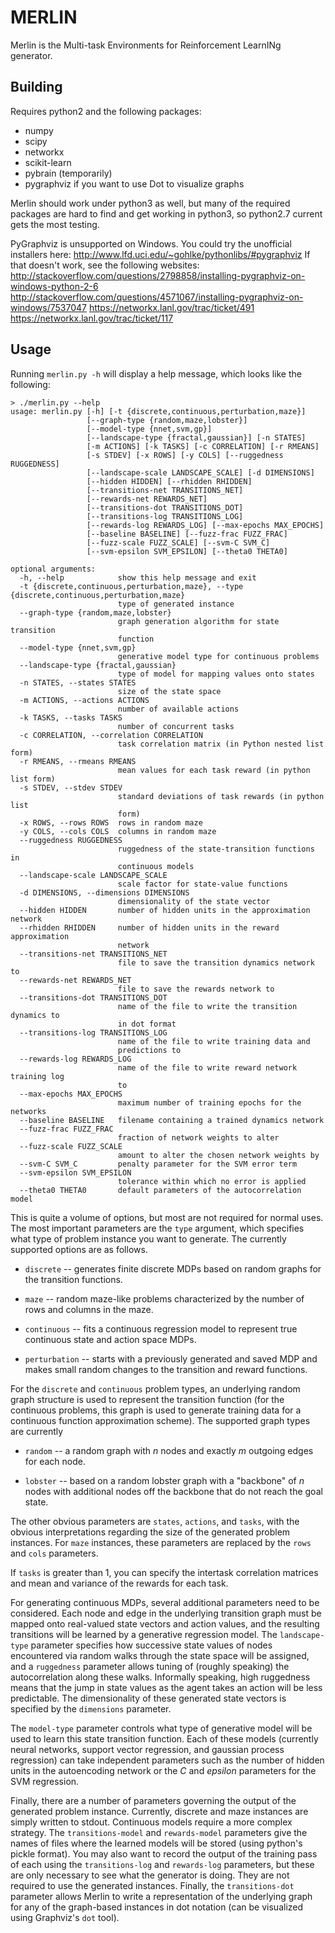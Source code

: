 MERLIN
========

Merlin is the Multi-task Environments for Reinforcement LearnINg generator.

## Building

Requires python2 and the following packages:
- numpy
- scipy
- networkx
- scikit-learn
- pybrain (temporarily)
- pygraphviz if you want to use Dot to visualize graphs

Merlin should work under python3 as well, but many of the required packages are
hard to find and get working in python3, so python2.7 current gets the most
testing.

PyGraphviz is unsupported on Windows. You could try the unofficial installers
here: http://www.lfd.uci.edu/~gohlke/pythonlibs/#pygraphviz
If that doesn't work, see the following websites:
http://stackoverflow.com/questions/2798858/installing-pygraphviz-on-windows-python-2-6
http://stackoverflow.com/questions/4571067/installing-pygraphviz-on-windows/7537047
https://networkx.lanl.gov/trac/ticket/491
https://networkx.lanl.gov/trac/ticket/117

## Usage

Running `merlin.py -h` will display a help message, which looks like
the following:

    > ./merlin.py --help
    usage: merlin.py [-h] [-t {discrete,continuous,perturbation,maze}]
                     [--graph-type {random,maze,lobster}]
                     [--model-type {nnet,svm,gp}]
                     [--landscape-type {fractal,gaussian}] [-n STATES]
                     [-m ACTIONS] [-k TASKS] [-c CORRELATION] [-r RMEANS]
                     [-s STDEV] [-x ROWS] [-y COLS] [--ruggedness RUGGEDNESS]
                     [--landscape-scale LANDSCAPE_SCALE] [-d DIMENSIONS]
                     [--hidden HIDDEN] [--rhidden RHIDDEN]
                     [--transitions-net TRANSITIONS_NET]
                     [--rewards-net REWARDS_NET]
                     [--transitions-dot TRANSITIONS_DOT]
                     [--transitions-log TRANSITIONS_LOG]
                     [--rewards-log REWARDS_LOG] [--max-epochs MAX_EPOCHS]
                     [--baseline BASELINE] [--fuzz-frac FUZZ_FRAC]
                     [--fuzz-scale FUZZ_SCALE] [--svm-C SVM_C]
                     [--svm-epsilon SVM_EPSILON] [--theta0 THETA0]
    
    optional arguments:
      -h, --help            show this help message and exit
      -t {discrete,continuous,perturbation,maze}, --type {discrete,continuous,perturbation,maze}
                            type of generated instance
      --graph-type {random,maze,lobster}
                            graph generation algorithm for state transition
                            function
      --model-type {nnet,svm,gp}
                            generative model type for continuous problems
      --landscape-type {fractal,gaussian}
                            type of model for mapping values onto states
      -n STATES, --states STATES
                            size of the state space
      -m ACTIONS, --actions ACTIONS
                            number of available actions
      -k TASKS, --tasks TASKS
                            number of concurrent tasks
      -c CORRELATION, --correlation CORRELATION
                            task correlation matrix (in Python nested list form)
      -r RMEANS, --rmeans RMEANS
                            mean values for each task reward (in python list form)
      -s STDEV, --stdev STDEV
                            standard deviations of task rewards (in python list
                            form)
      -x ROWS, --rows ROWS  rows in random maze
      -y COLS, --cols COLS  columns in random maze
      --ruggedness RUGGEDNESS
                            ruggedness of the state-transition functions in
                            continuous models
      --landscape-scale LANDSCAPE_SCALE
                            scale factor for state-value functions
      -d DIMENSIONS, --dimensions DIMENSIONS
                            dimensionality of the state vector
      --hidden HIDDEN       number of hidden units in the approximation network
      --rhidden RHIDDEN     number of hidden units in the reward approximation
                            network
      --transitions-net TRANSITIONS_NET
                            file to save the transition dynamics network to
      --rewards-net REWARDS_NET
                            file to save the rewards network to
      --transitions-dot TRANSITIONS_DOT
                            name of the file to write the transition dynamics to
                            in dot format
      --transitions-log TRANSITIONS_LOG
                            name of the file to write training data and
                            predictions to
      --rewards-log REWARDS_LOG
                            name of the file to write reward network training log
                            to
      --max-epochs MAX_EPOCHS
                            maximum number of training epochs for the networks
      --baseline BASELINE   filename containing a trained dynamics network
      --fuzz-frac FUZZ_FRAC
                            fraction of network weights to alter
      --fuzz-scale FUZZ_SCALE
                            amount to alter the chosen network weights by
      --svm-C SVM_C         penalty parameter for the SVM error term
      --svm-epsilon SVM_EPSILON
                            tolerance within which no error is applied
      --theta0 THETA0       default parameters of the autocorrelation model
    

This is quite a volume of options, but most are not required for normal uses.
The most important parameters are the `type` argument, which specifies what
type of problem instance you want to generate. The currently supported options
are as follows.

* `discrete` -- generates finite discrete MDPs based on random graphs for the
  transition functions.
  
* `maze` -- random maze-like problems characterized by the number of rows and
  columns in the maze.
  
* `continuous` -- fits a continuous regression model to represent true
  continuous state and action space MDPs.
  
* `perturbation` -- starts with a previously generated and saved MDP and makes
  small random changes to the transition and reward functions.


For the `discrete` and `continuous` problem types, an underlying random graph
structure is used to represent the transition function (for the continuous
problems, this graph is used to generate training data for a continuous function
approximation scheme). The supported graph types are currently

* `random` -- a random graph with *n* nodes and exactly *m* outgoing edges for
  each node.
  
* `lobster` -- based on a random lobster graph with a "backbone" of *n* nodes
  with additional nodes off the backbone that do not reach the goal state.
  
  
The other obvious parameters are `states`, `actions`, and `tasks`, with the
obvious interpretations regarding the size of the generated problem instances.
For `maze` instances, these parameters are replaced by the `rows` and `cols`
parameters. 

If `tasks` is greater than 1, you can specify the intertask correlation matrices
and mean and variance of the rewards for each task.

For generating continuous MDPs, several additional parameters need to be
considered. Each node and edge in the underlying transition graph must be mapped
onto real-valued state vectors and action values, and the resulting transitions
will be learned by a generative regression model. The `landscape-type` parameter
specifies how successive state values of nodes encountered via random walks
through the state space will be assigned, and a `ruggedness` parameter allows
tuning of (roughly speaking) the autocorrelation along these walks. Informally
speaking, high ruggedness means that the jump in state values as the agent takes
an action will be less predictable. The dimensionality of these generated state
vectors is specified by the `dimensions` parameter.

The `model-type` parameter controls what type of generative model will be used
to learn this state transition function. Each of these models (currently neural
networks, support vector regression, and gaussian process regression) can take
independent parameters such as the number of hidden units in the autoencoding
network or the $C$ and $epsilon$ parameters for the SVM regression.

Finally, there are a number of parameters governing the output of the generated
problem instance. Currently, discrete and maze instances are simply written to
stdout. Continuous models require a more complex strategy. The
`transitions-model` and `rewards-model` parameters give the names of files where
the learned models will be stored (using python's pickle format). You may also
want to record the output of the training pass of each using the
`transitions-log` and `rewards-log` parameters, but these are only necessary to
see what the generator is doing. They are not required to use the generated
instances. Finally, the `transitions-dot` parameter allows Merlin to write a
representation of the underlying graph for any of the graph-based instances in
dot notation (can be visualized using Graphviz's `dot` tool).

